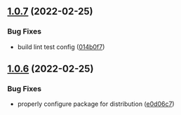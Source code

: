## [1.0.7](https://github.com/lukeocodes/supported-formats/compare/v1.0.6...v1.0.7) (2022-02-25)


### Bug Fixes

* build lint test config ([014b0f7](https://github.com/lukeocodes/supported-formats/commit/014b0f7a45d3b14ba747cc3a11bf1ade1fed9b9e))

## [1.0.6](https://github.com/lukeocodes/supported-formats/compare/v1.0.5...v1.0.6) (2022-02-25)


### Bug Fixes

* properly configure package for distribution ([e0d06c7](https://github.com/lukeocodes/supported-formats/commit/e0d06c7338bdcd509991ec30a72ea62c6e984ea7))
